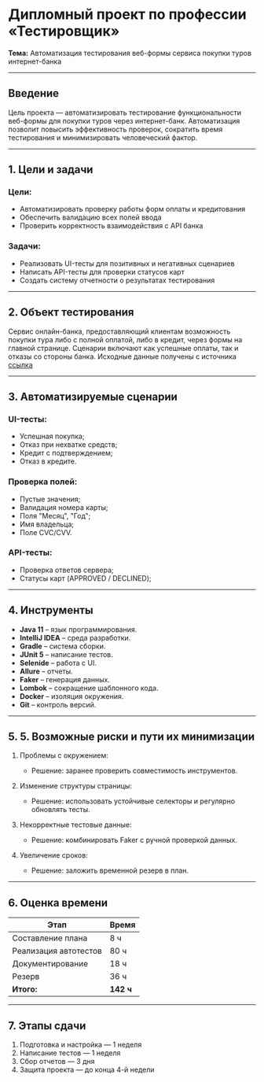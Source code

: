 # Дипломный проект по профессии «Тестировщик»  
**Тема:** Автоматизация тестирования веб-формы сервиса покупки туров интернет-банка  

---

## Введение  
Цель проекта — автоматизировать тестирование функциональности веб-формы для покупки туров через интернет-банк. Автоматизация позволит повысить эффективность проверок, сократить время тестирования и минимизировать человеческий фактор.

---

## 1. Цели и задачи  

### Цели:  
- Автоматизировать проверку работы форм оплаты и кредитования  
- Обеспечить валидацию всех полей ввода  
- Проверить корректность взаимодействия с API банка  

### Задачи:  
- Реализовать UI-тесты для позитивных и негативных сценариев  
- Написать API-тесты для проверки статусов карт  
- Создать систему отчетности о результатах тестирования  

---

## 2. Объект тестирования
Сервис онлайн-банка, предоставляющий клиентам возможность покупки тура либо с полной оплатой, либо в кредит, через формы на главной странице. Сценарии включают как успешные оплаты, так и отказы со стороны банка. Исходные данные получены с источника [ссылка](https://github.com/netology-code/qa-diploma?tab=readme-ov-file)

---

## 3. Автоматизируемые сценарии

### UI-тесты:
- Успешная покупка;
- Отказ при нехватке средств;
- Кредит с подтверждением;
- Отказ в кредите.

### Проверка полей:
- Пустые значения;
- Валидация номера карты;
- Поля "Месяц", "Год";
- Имя владельца;
- Поле CVC/CVV.

### API-тесты:
- Проверка ответов сервера;
- Статусы карт (APPROVED / DECLINED);

---

## 4. Инструменты

- **Java 11** – язык программирования.  
- **IntelliJ IDEA** – среда разработки.  
- **Gradle** – система сборки.  
- **JUnit 5** – написание тестов.  
- **Selenide** – работа с UI. 
- **Allure** – отчеты.  
- **Faker** – генерация данных.  
- **Lombok** – сокращение шаблонного кода.  
- **Docker** – изоляция окружения.    
- **Git** – контроль версий.

---

## 5. 5. Возможные риски и пути их минимизации

1. Проблемы с окружением:

    - Решение: заранее проверить совместимость инструментов.

2. Изменение структуры страницы:

    - Решение: использовать устойчивые селекторы и регулярно обновлять тесты.

3. Некорректные тестовые данные:

    - Решение: комбинировать Faker с ручной проверкой данных.

4. Увеличение сроков:

    - Решение: заложить временной резерв в план.

---

## 6. Оценка времени

| Этап | Время |
|------|-------|
| Составление плана | 8 ч |
| Реализация автотестов | 80 ч |
| Документирование | 18 ч |
| Резерв | 36 ч |
| **Итого:** | **142 ч** |

---

## 7. Этапы сдачи

1. Подготовка и настройка — 1 неделя  
2. Написание тестов — 1 неделя  
3. Сбор отчетов — 3 дня  
4. Защита проекта — до конца 4-й недели

